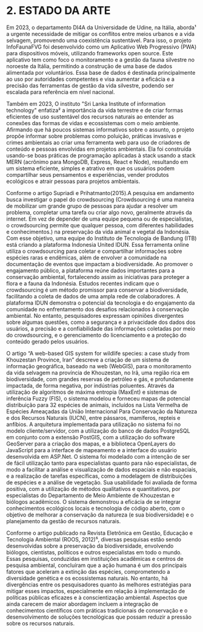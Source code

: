 # 2. ESTADO DA ARTE

Em 2023, o departamento DI4A da Universidade de Udine, na Itália, aborda¹ a urgente necessidade de mitigar os conflitos entre meios urbanos e a vida selvagem, promovendo uma coexistência sustentável. Para isso, o projeto InfoFaunaFVG foi desenvolvido como um Aplicativo Web Progressivo (PWA) para dispositivos móveis, utilizando frameworks open source. Este aplicativo tem como foco o monitoramento e a gestão da fauna silvestre no noroeste da Itália, permitindo a construção de uma base de dados alimentada por voluntários. Essa base de dados é destinada principalmente ao uso por autoridades competentes e visa aumentar a eficácia e a precisão das ferramentas de gestão da vida silvestre, podendo ser escalada para referência em nível nacional.

Também em 2023, O instituto "Sri Lanka Institute of information technology" enfatiza² a importância da vida terrestre e de criar formas eficientes de uso sustentável dos recursos naturais ao entender as conexões das formas de vidas e ecossistemas com o meio ambiente. Afirmando que há poucos sistemas informativos sobre o assunto, o projeto propõe informar sobre problemas como poluição, práticas invasivas e crimes ambientais ao criar uma ferramenta web para uso de criadores de conteúdo e pessoas envolvidas em projetos ambientais. Ela foi construída usando-se boas práticas de programação aplicadas à stack usando a stack MERN (acrônimo para MongoDB, Express, React e Node), resultando em um sistema eficiente, simples e atrativo em que os usuários podem compartilhar seus pensamentos e experiências, vender produtos ecológicos e atrair pessoas para projetos ambientais.


Conforme o artigo Supriadi e Prihatmanto(2015).A pesquisa em andamento busca investigar o papel do crowdsourcing (Crowdsourcing é uma maneira de mobilizar um grande grupo de pessoas para ajudar a resolver um problema, completar uma tarefa ou criar algo novo, geralmente através da internet. Em vez de depender de uma equipe pequena ou de especialistas, o crowdsourcing permite que qualquer pessoa, com diferentes habilidades e conhecimentos.) na preservação da vida animal e vegetal da Indonésia. Com esse objetivo, uma equipe do Instituto de Tecnologia de Bandung (ITB) está criando a plataforma Indonesia United IDUN. Essa ferramenta online utiliza o crowdsourcing para coletar e compartilhar informações sobre espécies raras e endêmicas, além de envolver a comunidade na documentação de eventos que impactam a biodiversidade. Ao promover o engajamento público, a plataforma reúne dados importantes para a conservação ambiental, fortalecendo assim as iniciativas para proteger a flora e a fauna da Indonésia. Estudos recentes indicam que o crowdsourcing é um método promissor para conservar a biodiversidade, facilitando a coleta de dados de uma ampla rede de colaboradores. A plataforma IDUN demonstra o potencial da tecnologia e do engajamento da comunidade no enfrentamento dos desafios relacionados à conservação ambiental. No entanto, pesquisadores expressam opiniões divergentes sobre algumas questões, como a segurança e a privacidade dos dados dos usuários, a precisão e a confiabilidade das informações coletadas por meio do crowdsourcing, e o gerenciamento do licenciamento e a proteção do conteúdo gerado pelos usuários.

O artigo “A web-based GIS system for wildlife species: a case study from Khouzestan Province, Iran” descreve a criação de um sistema de informação geográfica, baseado na web (WebGIS), para o monitoramento da vida selvagem na província de Khouzestan, no Irã, uma região rica em biodiversidade, com grandes reservas de petróleo e gás, e profundamente impactada, de forma negativa, por indústrias poluentes. Através da utilização de algoritmos de máxima entropia (MaxEnt) e sistemas de inferência Fuzzy (FIS), o sistema modelou e forneceu mapas de potencial distribuição para 32 espécies de animais, incluídos na Lista Vermelha de Espécies Ameaçadas da União Internacional Para Conservação da Natureza e dos Recursos Naturais (IUCN), entre pássaros, mamíferos, repteis e anfíbios. A arquitetura implementada para utilização no sistema foi no modelo cliente/servidor, com a utilização do banco de dados PostgreSQL em conjunto com a extensão PostGIS, com a utilização do software GeoServer para a criação dos mapas, e a biblioteca OpenLayers do JavaScript para a interface de mapeamento e a interface do usuário desenvolvida em ASP.Net. O sistema foi modelado com a intenção de ser de fácil utilização tanto para especialistas quanto para não especialistas, de modo a facilitar a análise e visualização de dados espaciais e não espaciais, e a realização de tarefas específicas, como a modelagem de distribuições de espécies e a análise de vegetação. Sua usabilidade foi avaliada de forma positiva, com a utilização de métodos qualitativos e quantitativos, por especialistas do Departamento de Meio Ambiente de Khouzestan e biólogos acadêmicos. O sistema demonstrou a eficácia de se integrar conhecimentos ecológicos locais e tecnologia de código aberto, com o objetivo de melhorar a conservação da natureza (e sua biodiversidade) e o planejamento da gestão de recursos naturais.

Conforme o artigo publicado na Revista Eletrônica em Gestão, Educação e Tecnologia Ambiental (ROOS, 2012)⁵, diversas pesquisas estão sendo desenvolvidas sobre a preservação da biodiversidade, envolvendo biólogos, cientistas, políticos e outros especialistas em todo o mundo. Essas pesquisas, conduzidas em instituições acadêmicas e centros de pesquisa ambiental, concluíram que a ação humana é um dos principais fatores que aceleram a extinção das espécies, comprometendo a diversidade genética e os ecossistemas naturais. No entanto, há divergências entre os pesquisadores quanto às melhores estratégias para mitigar esses impactos, especialmente em relação à implementação de políticas públicas eficazes e à conscientização ambiental. Aspectos que ainda carecem de maior abordagem incluem a integração de conhecimentos científicos com práticas tradicionais de conservação e o desenvolvimento de soluções tecnológicas que possam reduzir a pressão sobre os recursos naturais.
